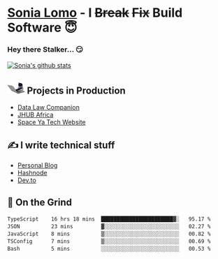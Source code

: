 # [Sonia Lomo](https://sonylomo.github.io/) - I ~~Break~~ ~~Fix~~ Build Software 😇
### Hey there Stalker... 😏 

<a href="https://github.com/sonylomo/github-readme-stats">
  <img align="center" src="https://media.giphy.com/media/lU05nFSW6Y2A/giphy.gif" alt="Sonia's github stats" />
</a>

## <img src="assets/devcat.gif" width="40"> Projects in Production
- [Data Law Companion](https://datalawcompanion.org/)
- [JHUB Africa](https://jhubafrica.com/)
- [Space Ya Tech Website](https://www.spaceyatech.com/)

## ✍️ I write technical stuff
- [Personal Blog](https://sonylomo-github-io.vercel.app/blog)
- [Hashnode](https://sonylomo.hashnode.dev/)
- [Dev.to](https://dev.to/sonylomo)

## 🤡 On the Grind
<!--START_SECTION:waka-->

```txt
TypeScript    16 hrs 18 mins  ███████████████████████▓░   95.17 %
JSON          23 mins         ▓░░░░░░░░░░░░░░░░░░░░░░░░   02.27 %
JavaScript    8 mins          ▒░░░░░░░░░░░░░░░░░░░░░░░░   00.82 %
TSConfig      7 mins          ▒░░░░░░░░░░░░░░░░░░░░░░░░   00.69 %
Bash          5 mins          ░░░░░░░░░░░░░░░░░░░░░░░░░   00.53 %
```

<!--END_SECTION:waka-->
